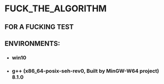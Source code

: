 # FUCK_THE_ALGORITHM
## FOR A FUCKING TEST
## ENVIRONMENTS:
- ### win10
- ### g++ (x86_64-posix-seh-rev0, Built by MinGW-W64 project) 8.1.0
